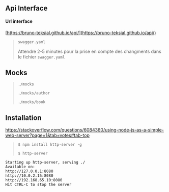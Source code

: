 ## Api Interface

#### Url interface
[https://bruno-teksial.github.io/api/](https://bruno-teksial.github.io/api/)


> `swagger.yaml`
> 
> Attendre 2-5 minutes pour la prise en compte des changments dans le fichier `swagger.yaml`


## Mocks

> `./mocks`
> 
> `./mocks/author`
> 
> `./mocks/book`


## Installation

https://stackoverflow.com/questions/6084360/using-node-js-as-a-simple-web-server?page=1&tab=votes#tab-top

> `$ npm install http-server -g`
> 
> `$ http-server`

    Starting up http-server, serving ./
    Available on:
    http://127.0.0.1:8080
    http://10.0.2.15:8080
    http://192.168.65.10:8080
    Hit CTRL-C to stop the server

